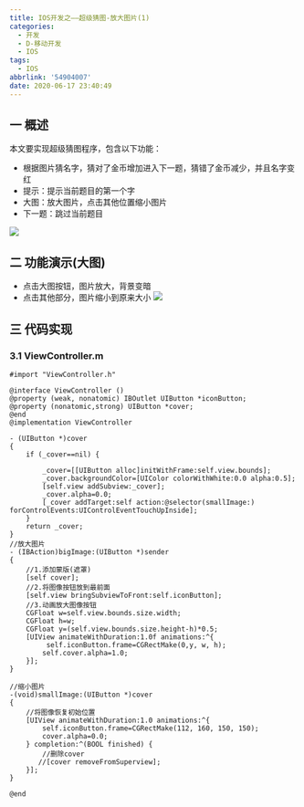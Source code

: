 ```yaml
---
title: IOS开发之——超级猜图-放大图片(1)
categories:
  - 开发
  - D-移动开发
  - IOS
tags:
  - IOS
abbrlink: '54904007'
date: 2020-06-17 23:40:49
---
```

## 一 概述
本文要实现超级猜图程序，包含以下功能：
* 根据图片猜名字，猜对了金币增加进入下一题，猜错了金币减少，并且名字变红
* 提示：提示当前题目的第一个字
* 大图：放大图片，点击其他位置缩小图片
* 下一题：跳过当前题目

<!--more-->

![][1]

## 二 功能演示(大图)
* 点击大图按钮，图片放大，背景变暗
* 点击其他部分，图片缩小到原来大小
![][2]

## 三 代码实现

### 3.1 ViewController.m

```
#import "ViewController.h"

@interface ViewController ()
@property (weak, nonatomic) IBOutlet UIButton *iconButton;
@property (nonatomic,strong) UIButton *cover;
@end
@implementation ViewController

- (UIButton *)cover
{
    if (_cover==nil) {

        _cover=[[UIButton alloc]initWithFrame:self.view.bounds];
        _cover.backgroundColor=[UIColor colorWithWhite:0.0 alpha:0.5];
        [self.view addSubview:_cover];
        _cover.alpha=0.0;
        [_cover addTarget:self action:@selector(smallImage:) forControlEvents:UIControlEventTouchUpInside];
    }
    return _cover;
}
//放大图片
- (IBAction)bigImage:(UIButton *)sender
{
    //1.添加蒙版(遮罩)
    [self cover];
    //2.将图像按钮放到最前面
    [self.view bringSubviewToFront:self.iconButton];
    //3.动画放大图像按钮
    CGFloat w=self.view.bounds.size.width;
    CGFloat h=w;
    CGFloat y=(self.view.bounds.size.height-h)*0.5;
    [UIView animateWithDuration:1.0f animations:^{
         self.iconButton.frame=CGRectMake(0,y, w, h);
        self.cover.alpha=1.0;
    }];
}

//缩小图片
-(void)smallImage:(UIButton *)cover
{
    //将图像恢复初始位置
    [UIView animateWithDuration:1.0 animations:^{
        self.iconButton.frame=CGRectMake(112, 160, 150, 150);
        cover.alpha=0.0;
    } completion:^(BOOL finished) {
        //删除cover
       //[cover removeFromSuperview];
    }];   
}

@end
```



[1]:https://cdn.jsdelivr.net/gh/PGzxc/CDN/blog-ios/ios-chaoji-caitu.gif
[2]:https://cdn.jsdelivr.net/gh/PGzxc/CDN/blog-ios/ios-chaoji-caitu-bigimage.gif
